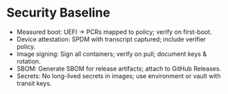 # Security Baseline

- Measured boot: UEFI → PCRs mapped to policy; verify on first-boot.
- Device attestation: SPDM with transcript captured; include verifier policy.
- Image signing: Sign all containers; verify on pull; document keys & rotation.
- SBOM: Generate SBOM for release artifacts; attach to GitHub Releases.
- Secrets: No long-lived secrets in images; use environment or vault with transit keys.
